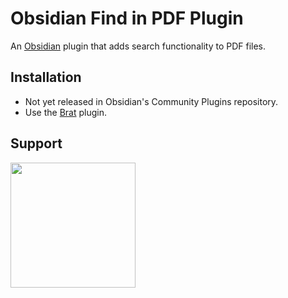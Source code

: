 # Obsidian Find in PDF Plugin
An [Obsidian](https://obsidian.md/) plugin that adds search functionality to PDF files. 

## Installation
- Not yet released in Obsidian's Community Plugins repository.
- Use the [Brat](https://github.com/TfTHacker/obsidian42-brat) plugin.

## Support
[<img src="https://user-images.githubusercontent.com/14358394/115450238-f39e8100-a21b-11eb-89d0-fa4b82cdbce8.png" width="200">](https://ko-fi.com/trikzon)
